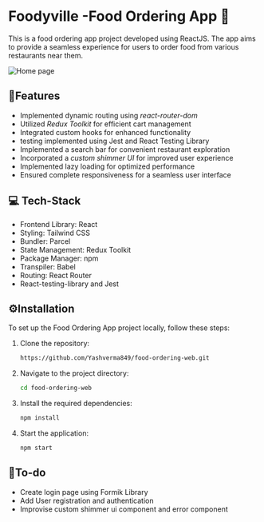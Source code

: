 # Foodyville -Food Ordering App  🥞

This is a food ordering app project developed using ReactJS. The app aims to provide a seamless experience for users to order food from various restaurants near them. 

![Home page](./imgs/Screenshot%20from%202023-07-08%2017-46-58.png)

## 📓Features 
- Implemented dynamic routing using *react-router-dom*
- Utilized *Redux Toolkit* for efficient cart management
- Integrated custom hooks for enhanced functionality
- testing implemented using Jest and React Testing Library
- Implemented a search bar for convenient restaurant exploration
- Incorporated a *custom shimmer UI* for improved user experience
- Implemented lazy loading for optimized performance
- Ensured complete responsiveness for a seamless user interface

## 💻 Tech-Stack 
- Frontend Library: React 
- Styling: Tailwind CSS 
- Bundler: Parcel 
- State Management: Redux Toolkit 
- Package Manager: npm 
- Transpiler: Babel
- Routing: React Router
- React-testing-library and Jest

## ⚙️Installation 
To set up the Food Ordering App project locally, follow these steps:

1. Clone the repository:
    ```bash
    https://github.com/Yashverma849/food-ordering-web.git
    ```

2. Navigate to the project directory:
    ```bash
    cd food-ordering-web
    ```

3. Install the required dependencies:
    ```bash
    npm install
    ```

4. Start the application:
    ```bash
    npm start
    ```

## 🔨To-do 
- Create login page using Formik Library
- Add User registration and authentication
- Improvise custom shimmer ui component and error component

